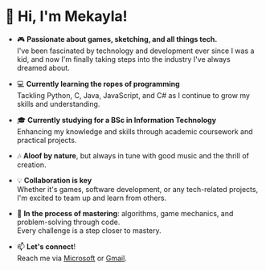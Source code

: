 # 👋 Hi, I'm Mekayla!

- 🎮 **Passionate about games, sketching, and all things tech.**  
  I've been fascinated by technology and development ever since I was a kid, and now I'm finally taking steps into the industry I've always dreamed about.
  
- 💻 **Currently learning the ropes of programming**  
  Tackling Python, C, Java, JavaScript, and C# as I continue to grow my skills and understanding.
  
- 🎓 **Currently studying for a BSc in Information Technology**  
  Enhancing my knowledge and skills through academic coursework and practical projects.
  
- 🎶 **Aloof by nature**, but always in tune with good music and the thrill of creation.

- 💡 **Collaboration is key**  
  Whether it's games, software development, or any tech-related projects, I'm excited to team up and learn from others.
  
- 🌱 **In the process of mastering**: algorithms, game mechanics, and problem-solving through code.  
  Every challenge is a step closer to mastery.

- 📫 **Let's connect**!  
  Reach me via [Microsoft](mailto:mmekayla05@outlook.com) or [Gmail](mailto:mekaylaxm@gmail.com).


<!---
Mikaiera/Mikaiera is a ✨ special ✨ repository because its `README.md` (this file) appears on your GitHub profile.
You can click the Preview link to take a look at your changes.
--->
